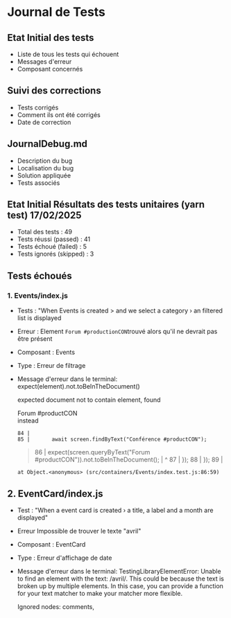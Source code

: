 # Journal de Tests

## Etat Initial des tests 

  - Liste de tous les tests qui échouent
  - Messages d'erreur
  - Composant concernés

  ## Suivi des corrections

  - Tests corrigés
  - Comment ils ont été corrigés
  - Date de correction

  ## JournalDebug.md

  - Description du bug
  - Localisation du bug
  - Solution appliquée
  - Tests associés

## Etat Initial Résultats des tests unitaires (yarn test) 17/02/2025

- Total des tests  : 49
- Tests réussi (passed) : 41
- Tests échoué (failed)  : 5
- Tests ignorés  (skipped) : 3

## Tests échoués

### 1. Events/index.js
- Tests : "When Events is created > and we select a category › an filtered list is displayed
- Erreur : Element `Forum #productionCON`trouvé alors qu'il ne devrait pas être présent 
- Composant : Events
- Type : Erreur de filtrage

- Message d'erreur dans le terminal:
    expect(element).not.toBeInTheDocument()

    expected document not to contain element, found <div class="EventCard__title">Forum #productCON</div> instead

      84 |
      85 |       await screen.findByText("Conférence #productCON");
    > 86 |       expect(screen.queryByText("Forum #productCON")).not.toBeInTheDocument();
         |                                                           ^
      87 |     });
      88 |   });
      89 |

      at Object.<anonymous> (src/containers/Events/index.test.js:86:59)

## 2. EventCard/index.js
 - Test : "When a event card is created › a title, a label and a month are displayed"
 - Erreur Impossible de trouver le texte "avril"
 - Composant : EventCard
 - Type : Erreur d'affichage de date

- Message d'erreur dans le terminal:
    TestingLibraryElementError: Unable to find an element with the text: /avril/. This could be because the text is broken up by multiple elements. In this case, you can provide a function for your text matcher to make your matcher more flexible.

    Ignored nodes: comments, <script />, <style />
    <body>
      <div>
        <div
          class="EventCard"
          data-testid="card-testid"
        >
          <div
            class="EventCard__imageContainer"
          >
            <img
              alt="image-alt-text"
              data-testid="card-image-testid"
              src="http://src-image"
            />
            <div
              class="EventCard__label"
            >
              test label
            </div>
          </div>
          <div
            class="EventCard__descriptionContainer"
          >
            <div
              class="EventCard__title"
            >
              test event
            </div>
            <div
              class="EventCard__month"
            >
              mars
            </div>
          </div>
        </div>
      </div>
    </body>

      24 |     );
      25 |     const titleElement = screen.getByText(/test event/);
    > 26 |     const monthElement = screen.getByText(/avril/);
         |                                 ^
      27 |     const labelElement = screen.getByText(/test label/);
      28 |     expect(titleElement).toBeInTheDocument();
      29 |     expect(labelElement).toBeInTheDocument();

      at Object.getElementError (node_modules/@testing-library/dom/dist/config.js:38:19)
      at node_modules/@testing-library/dom/dist/query-helpers.js:90:38
      at node_modules/@testing-library/dom/dist/query-helpers.js:62:17
      at getByText (node_modules/@testing-library/dom/dist/query-helpers.js:111:19)
      at Object.<anonymous> (src/components/EventCard/index.test.js:26:33)

 ## 3. Slider/index.js

  - Test : "When slider is created › a list card is displayed"
  - Erreur : Impossible de trouver le texte "janvier"
  - Composant : Slider
  - Type : Erreur d'affichage de date

 - Message d'erreur dans le terminal : 

    Unable to find an element with the text: janvier. This could be because the text is broken up by multiple elements. In this case, you can provide a function for your text matcher to make your matcher more flexible.

    Ignored nodes: comments, <script />, <style />
    <body>
      <div>
        <div
          class="SlideCardList"
        >
          <div
            class="SlideCard SlideCard--display"
          >
            <img
              alt="forum"
              src="/images/evangeline-shaw-nwLTVwb7DbU-unsplash1.png"
            />
            <div
              class="SlideCard__descriptionContainer"
            >
              <div
                class="SlideCard__description"
              >
                <h3>
                  World Farming Day
                </h3>
                <p>
                  Evenement mondial autour de la ferme
                </p>
                <div />
              </div>
            </div>
          </div>
          <div
            class="SlideCard__paginationContainer"
          >
            <div
              class="SlideCard__pagination"
            >
              <input
                checked=""
                name="radio-button"
                type="radio"
              />
              <input
                name="radio-button"
                type="radio"
              />
              <input
                name="radio-button"
                type="radio"
              />
            </div>
          </div>
          <div
            class="SlideCard SlideCard--hide"
          >
            <img
              alt="forum"
              src="/images/evangeline-shaw-nwLTVwb7DbU-unsplash1.png"
            />
            <div
              class="SlideCard__descriptionContainer"
            >
              <div
                class="SlideCard__description"
              >
                <h3>
                  World economic forum
                </h3>
                <p>
                  Oeuvre à la coopération entre le secteur public et le privé.
                </p>
                <div>
                  février
                </div>
              </div>
            </div>
          </div>
          <div
            class="SlideCard__paginationContainer"
          >
            <div
              class="SlideCard__pagination"
            >
              <input
                name="radio-button"
                type="radio"
              />
              <input
                checked=""
                name="radio-button"
                type="radio"
              />
              <input
                name="radio-button"
                type="radio"
              />
            </div>
          </div>
          <div
            class="SlideCard SlideCard--hide"
          >
            <img
              alt="forum"
              src="/images/evangeline-shaw-nwLTVwb7DbU-unsplash1.png"
            />
            <div
              class="SlideCard__descriptionContainer"
            >
              <div
                class="SlideCard__description"
              >
                <h3>
                  World Gaming Day
                </h3>
                <p>
                  Evenement mondial autour du gaming
                </p>
                <div>
                  février
                </div>
              </div>
            </div>
          </div>
          <div
            class="SlideCard__paginationContainer"
          >
            <div
              class="SlideCard__pagination"
            >
              <input
                name="radio-button"
                type="radio"
              />
              <input
                name="radio-button"
                type="radio"
              />
              <input
                checked=""
                name="radio-button"
                type="radio"
              />
            </div>
          </div>
        </div>
      </div>
    </body>

      37 |     );
      38 |     await screen.findByText("World economic forum");
    > 39 |     await screen.findByText("janvier");
         |                  ^
      40 |     await screen.findByText(
      41 |       "Oeuvre à la coopération entre le secteur public et le privé."
      42 |     );

      at waitForWrapper (node_modules/@testing-library/dom/dist/wait-for.js:187:27)
      at findByText (node_modules/@testing-library/dom/dist/query-helpers.js:101:33)
      at Object.<anonymous> (src/containers/Slider/index.test.js:39:18)

### 4. Form/index.test.js
- Test : "When Events is created > and a click is triggered on the submit button"
- Erreur : `onSuccess` n'a pas été appelé comme attendu
- Composant : Form
- Type : Erreur de comportement

- Message dans le terminal : 

 FAIL  src/containers/Form/index.test.js
  ● When Events is created › and a click is triggered on the submit button › the success action is called

    expect(jest.fn()).toHaveBeenCalled()

    Expected number of calls: >= 1
    Received number of calls:    0

      24 |       await screen.findByText("En cours");
      25 |       await screen.findByText("Envoyer");
    > 26 |       expect(onSuccess).toHaveBeenCalled();
         |                         ^
      27 |     });
      28 |   });
      29 | });

      at Object.<anonymous> (src/containers/Form/index.test.js:26:25)

### 5. Home/index.test.js
- Test : "When Form is created > and a click is triggered on the submit button"
- Erreur : Message "Message envoyé !" non trouvé
- Composant : Form dans Home
- Type : Erreur de feedback utilisateur

- Message dans le terminal :
 FAIL  src/pages/Home/index.test.js
  ● Console

    console.error
      Warning: Failed prop type: The prop `imageSrc` is marked as required in `EventCard`, but its value is `undefined`.
          at EventCard (C:\Users\adbon\Documents\P9_oc_724events\Debuggez-une-application-React.JS\src\components\EventCard\index.js:7:3)
          at Page (C:\Users\adbon\Documents\P9_oc_724events\Debuggez-une-application-React.JS\src\pages\Home\index.js:16:18)

      117 |       <div className="col presta">
      118 |         <h3>Notre derniére prestation</h3>
    > 119 |         <EventCard
          |         ^
      120 |           imageSrc={last?.cover}
      121 |           title={last?.title}
      122 |           date={new Date(last?.date)}

      at printWarning (node_modules/react/cjs/react-jsx-dev-runtime.development.js:87:30)
      at error (node_modules/react/cjs/react-jsx-dev-runtime.development.js:61:7)
      at checkPropTypes (node_modules/react/cjs/react-jsx-dev-runtime.development.js:626:11)
      at validatePropTypes (node_modules/react/cjs/react-jsx-dev-runtime.development.js:1159:7)
      at jsxWithValidation (node_modules/react/cjs/react-jsx-dev-runtime.development.js:1279:7)
      at Page (src/pages/Home/index.js:119:9)
      at renderWithHooks (node_modules/react-dom/cjs/react-dom.development.js:16141:18)
      at mountIndeterminateComponent (node_modules/react-dom/cjs/react-dom.development.js:20838:13)

    console.error
      Warning: Failed prop type: The prop `title` is marked as required in `EventCard`, but its value is `undefined`.
          at EventCard (C:\Users\adbon\Documents\P9_oc_724events\Debuggez-une-application-React.JS\src\components\EventCard\index.js:7:3)
          at Page (C:\Users\adbon\Documents\P9_oc_724events\Debuggez-une-application-React.JS\src\pages\Home\index.js:16:18)

      117 |       <div className="col presta">
      118 |         <h3>Notre derniére prestation</h3>
    > 119 |         <EventCard
          |         ^
      120 |           imageSrc={last?.cover}
      121 |           title={last?.title}
      122 |           date={new Date(last?.date)}

      at printWarning (node_modules/react/cjs/react-jsx-dev-runtime.development.js:87:30)
      at error (node_modules/react/cjs/react-jsx-dev-runtime.development.js:61:7)
      at checkPropTypes (node_modules/react/cjs/react-jsx-dev-runtime.development.js:626:11)
      at validatePropTypes (node_modules/react/cjs/react-jsx-dev-runtime.development.js:1159:7)
      at jsxWithValidation (node_modules/react/cjs/react-jsx-dev-runtime.development.js:1279:7)
      at Page (src/pages/Home/index.js:119:9)
      at renderWithHooks (node_modules/react-dom/cjs/react-dom.development.js:16141:18)
      at mountIndeterminateComponent (node_modules/react-dom/cjs/react-dom.development.js:20838:13)

    console.error
      Warning: Unsupported style property font-family. Did you mean fontFamily?
          at text
          at svg
          at div
          at Logo (C:\Users\adbon\Documents\P9_oc_724events\Debuggez-une-application-React.JS\src\components\Logo\index.js:5:17)
          at nav
          at Menu
          at header
          at Page (C:\Users\adbon\Documents\P9_oc_724events\Debuggez-une-application-React.JS\src\pages\Home\index.js:16:18)

      at printWarning (node_modules/react-dom/cjs/react-dom.development.js:86:30)
      at error (node_modules/react-dom/cjs/react-dom.development.js:60:7)
      at warnHyphenatedStyleName (node_modules/react-dom/cjs/react-dom.development.js:2688:5)
      at warnValidStyle (node_modules/react-dom/cjs/react-dom.development.js:2736:7)
      at setValueForStyles (node_modules/react-dom/cjs/react-dom.development.js:2809:9)
      at setInitialDOMProperties (node_modules/react-dom/cjs/react-dom.development.js:9659:7)
      at setInitialProperties (node_modules/react-dom/cjs/react-dom.development.js:9892:3)
      at finalizeInitialChildren (node_modules/react-dom/cjs/react-dom.development.js:10921:3)

    console.error
      Warning: Unsupported style property font-size. Did you mean fontSize?
          at text
          at svg
          at div
          at Logo (C:\Users\adbon\Documents\P9_oc_724events\Debuggez-une-application-React.JS\src\components\Logo\index.js:5:17)
          at nav
          at Menu
          at header
          at Page (C:\Users\adbon\Documents\P9_oc_724events\Debuggez-une-application-React.JS\src\pages\Home\index.js:16:18)

      at printWarning (node_modules/react-dom/cjs/react-dom.development.js:86:30)
      at error (node_modules/react-dom/cjs/react-dom.development.js:60:7)
      at warnHyphenatedStyleName (node_modules/react-dom/cjs/react-dom.development.js:2688:5)
      at warnValidStyle (node_modules/react-dom/cjs/react-dom.development.js:2736:7)
      at setValueForStyles (node_modules/react-dom/cjs/react-dom.development.js:2809:9)
      at setInitialDOMProperties (node_modules/react-dom/cjs/react-dom.development.js:9659:7)
      at setInitialProperties (node_modules/react-dom/cjs/react-dom.development.js:9892:3)
      at finalizeInitialChildren (node_modules/react-dom/cjs/react-dom.development.js:10921:3)

    console.error
      Warning: Unsupported style property font-weight. Did you mean fontWeight?
          at text
          at svg
          at div
          at Logo (C:\Users\adbon\Documents\P9_oc_724events\Debuggez-une-application-React.JS\src\components\Logo\index.js:5:17)
          at nav
          at Menu
          at header
          at Page (C:\Users\adbon\Documents\P9_oc_724events\Debuggez-une-application-React.JS\src\pages\Home\index.js:16:18)

      at printWarning (node_modules/react-dom/cjs/react-dom.development.js:86:30)
      at error (node_modules/react-dom/cjs/react-dom.development.js:60:7)
      at warnHyphenatedStyleName (node_modules/react-dom/cjs/react-dom.development.js:2688:5)
      at warnValidStyle (node_modules/react-dom/cjs/react-dom.development.js:2736:7)
      at setValueForStyles (node_modules/react-dom/cjs/react-dom.development.js:2809:9)
      at setInitialDOMProperties (node_modules/react-dom/cjs/react-dom.development.js:9659:7)
      at setInitialProperties (node_modules/react-dom/cjs/react-dom.development.js:9892:3)
      at finalizeInitialChildren (node_modules/react-dom/cjs/react-dom.development.js:10921:3)

    console.error
      Warning: Unsupported style property white-space. Did you mean whiteSpace?
          at text
          at svg
          at div
          at Logo (C:\Users\adbon\Documents\P9_oc_724events\Debuggez-une-application-React.JS\src\components\Logo\index.js:5:17)
          at nav
          at Menu
          at header
          at Page (C:\Users\adbon\Documents\P9_oc_724events\Debuggez-une-application-React.JS\src\pages\Home\index.js:16:18)

      at printWarning (node_modules/react-dom/cjs/react-dom.development.js:86:30)
      at error (node_modules/react-dom/cjs/react-dom.development.js:60:7)
      at warnHyphenatedStyleName (node_modules/react-dom/cjs/react-dom.development.js:2688:5)
      at warnValidStyle (node_modules/react-dom/cjs/react-dom.development.js:2736:7)
      at setValueForStyles (node_modules/react-dom/cjs/react-dom.development.js:2809:9)
      at setInitialDOMProperties (node_modules/react-dom/cjs/react-dom.development.js:9659:7)
      at setInitialProperties (node_modules/react-dom/cjs/react-dom.development.js:9892:3)
      at finalizeInitialChildren (node_modules/react-dom/cjs/react-dom.development.js:10921:3)

  ● When Form is created › and a click is triggered on the submit button › the success message is displayed

    Unable to find an element with the text: Message envoyé !. This could be because the text is broken up by multiple elements. In this case, you can provide a function for your text matcher to make your matcher more flexible.

    Ignored nodes: comments, <script />, <style />
    <body>
      <div>
        <header>
          <nav>
            <div
              class="Logo"
            >
              <svg
                fill="none"
                height="60"
                viewBox="0 0 130 50"
                width="130"
                xmlns="http://www.w3.org/2000/svg"
              >
                <path
                  d="M 73.406 42.577 C 72.35 42.577 71.437 42.342 70.667 41.872 C 69.898 41.395 69.302 40.724 68.879 39.859 C 68.457 38.987 68.246 37.958 68.246 36.773 C 68.246 35.567 68.454 34.529 68.869 33.657 C 69.292 32.778 69.884 32.104 70.647 31.634 C 71.417 31.164 72.329 30.929 73.385 30.929 C 74.455 30.929 75.367 31.174 76.124 31.664 C 76.886 32.148 77.465 32.85 77.86 33.769 C 78.262 34.689 78.453 35.796 78.433 37.09 L 77.207 37.09 L 77.207 36.681 C 77.173 35.169 76.832 34.018 76.185 33.228 C 75.538 32.438 74.611 32.042 73.406 32.042 C 72.159 32.042 71.195 32.455 70.514 33.279 C 69.84 34.096 69.503 35.254 69.503 36.753 C 69.503 38.238 69.84 39.389 70.514 40.206 C 71.195 41.024 72.152 41.432 73.385 41.432 C 74.237 41.432 74.979 41.235 75.613 40.84 C 76.253 40.438 76.76 39.866 77.135 39.123 L 78.198 39.593 C 77.755 40.547 77.115 41.282 76.277 41.8 C 75.439 42.318 74.482 42.577 73.406 42.577 Z M 69.053 37.09 L 69.053 36.027 L 77.769 36.027 L 77.769 37.09 L 69.053 37.09 Z"
                  fill="url(#paint0_linear_56_57)"
                />
                <path
                  d="M 82.46 42.27 L 78.455 31.235 L 79.67 31.235 L 83.083 40.666 L 86.485 31.235 L 87.711 31.235 L 83.706 42.27 L 82.46 42.27 Z"
                  fill="url(#paint1_linear_56_57)"
                />
                <path
                  d="M 92.884 42.577 C 91.828 42.577 90.916 42.342 90.146 41.872 C 89.376 41.395 88.78 40.724 88.358 39.859 C 87.936 38.987 87.724 37.958 87.724 36.773 C 87.724 35.567 87.932 34.529 88.348 33.657 C 88.77 32.778 89.363 32.104 90.125 31.634 C 90.895 31.164 91.808 30.929 92.864 30.929 C 93.933 30.929 94.846 31.174 95.602 31.664 C 96.365 32.148 96.944 32.85 97.339 33.769 C 97.741 34.689 97.932 35.796 97.911 37.09 L 96.685 37.09 L 96.685 36.681 C 96.651 35.169 96.31 34.018 95.663 33.228 C 95.016 32.438 94.09 32.042 92.884 32.042 C 91.638 32.042 90.674 32.455 89.993 33.279 C 89.318 34.096 88.981 35.254 88.981 36.753 C 88.981 38.238 89.318 39.389 89.993 40.206 C 90.674 41.024 91.631 41.432 92.864 41.432 C 93.715 41.432 94.458 41.235 95.091 40.84 C 95.731 40.438 96.239 39.866 96.614 39.123 L 97.676 39.593 C 97.233 40.547 96.593 41.282 95.755 41.8 C 94.917 42.318 93.96 42.577 92.884 42.577 Z M 88.532 37.09 L 88.532 36.027 L 97.247 36.027 L 97.247 37.09 L 88.532 37.09 Z"
                  fill="url(#paint2_linear_56_57)"
                />
                <path
                  d="M 108.136 42.27 L 108.136 36.528 C 108.136 35.833 108.065 35.213 107.922 34.668 C 107.786 34.123 107.575 33.66 107.288 33.279 C 107.009 32.897 106.655 32.608 106.226 32.41 C 105.803 32.213 105.303 32.114 104.724 32.114 C 104.124 32.114 103.603 32.22 103.161 32.431 C 102.725 32.635 102.364 32.925 102.078 33.299 C 101.798 33.674 101.587 34.12 101.444 34.638 C 101.308 35.149 101.24 35.707 101.24 36.313 L 100.31 36.201 C 100.31 35.009 100.511 34.028 100.913 33.258 C 101.321 32.482 101.87 31.91 102.558 31.542 C 103.246 31.167 104.019 30.98 104.877 30.98 C 105.483 30.98 106.025 31.068 106.502 31.246 C 106.985 31.423 107.404 31.675 107.758 32.002 C 108.113 32.322 108.406 32.703 108.637 33.146 C 108.869 33.582 109.039 34.062 109.148 34.587 C 109.264 35.111 109.117.005 41.207 L 117.005 42.27 Z M 109.925 32.308 L 109.925 31.235 L 117.005 31.235 L 117.005 32.308 L 109.925 32.308 Z"
                  fill="url(#paint4_linear_56_57)"
                />
                <path
                  d="M 122.372 42.556 C 121.099 42.556 120.046 42.287 119.215 41.749 C 118.391 41.211 117.88 40.462 117.683 39.501 L 118.888 39.297 C 119.059 39.951 119.46 40.472 120.094 40.86 C 120.727 41.248 121.504 41.442 122.424 41.442 C 123.336 41.442 124.062 41.248 124.6 40.86 C 125.138 40.472 125.407 39.941 125.407 39.266 C 125.407 38.898 125.322 38.599 125.152 38.367 C 124.988 38.129 124.661 37.911 124.171 37.713 C 123.68 37.516 122.951 37.284 121.984 37.018 C 120.962 36.746 120.162 36.473 119.583 36.201 C 119.011 35.928 118.606 35.619 118.367 35.271 C 118.136 34.924 118.02 34.498 118.02 33.994 C 118.02 33.388 118.194 32.856 118.541 32.4 C 118.888 31.937 119.372 31.576 119.992 31.317 C 120.618 31.058 121.341 30.929 122.158 30.929 C 122.975 30.929 123.711 31.065 124.365 31.337 C 125.019 31.603 125.547 31.978 125.949 32.461 C 126.35 32.938 126.582 33.493 126.643 34.127 L 125.438 34.352 C 125.322 33.643 124.964 33.085 124.365 32.676 C 123.765 32.26 123.016 32.049 122.117 32.042 C 121.266 32.029 120.571 32.199 120.033 32.553 C 119.495 32.901 119.225 33.361 119.225 33.933 C 119.225 34.26 119.317 34.539 119.501 34.771 C 119.692 34.995 120.026 35.203 120.503 35.394 C 120.979 35.585 121.654 35.789 122.526 36.007 C 123.588 36.279 124.416 36.559 125.009 36.845 C 125.608 37.131 126.03 37.468 126.275 37.856 C 126.521 38.238 126.643 38.711 126.643 39.276 C 126.643 40.298 126.262 41.102 125.499 41.688 C 124.743 42.267 123.701 42.556 122.372 42.556 Z"
                  fill="url(#paint5_linear_56_57)"
                />
                <text
                  fill="url(#paint5_linear_56_57)"
                  style="font-family: Kalimati; font-size: 39px; font-weight: 700px; white-space: pre;"
                  x="-1.125"
                  y="44.995"
                >
                  724
                </text>
                <defs>
                  <lineargradient
                    gradientUnits="userSpaceOnUse"
                    id

      22 |       );
      23 |       await screen.findByText("En cours");
    > 24 |       await screen.findByText("Message envoyé !");
         |                    ^
      25 |     });
      26 |   });
      27 |

      at waitForWrapper (node_modules/@testing-library/dom/dist/wait-for.js:187:27)
      at findByText (node_modules/@testing-library/dom/dist/query-helpers.js:101:33)
      at Object.<anonymous> (src/pages/Home/index.test.js:24:20)

## Analyse des échecs de tests

Les échecs semblent se regrouper en plusieurs catégories :

1. Problèmes de filtrage (Events)
2. Problèmes d'affichage de dates (EventCard, Slider)
3. Problèmes de gestion de formulaire (Form)
4. Problèmes de feedback utilisateur (Home)


Ce qui confirme les erreurs vues dans ReactDevTools et la console du navigateur (cf: journalDebug.md)

## Suivi des corrections des tests

